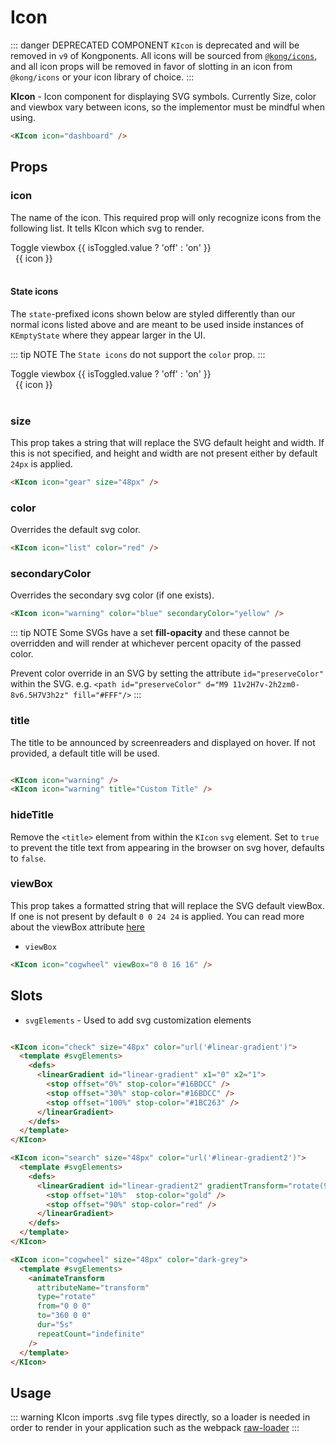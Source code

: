 # Icon

::: danger DEPRECATED COMPONENT
`KIcon` is deprecated and will be removed in `v9` of Kongponents. All icons will be sourced from [`@kong/icons`](https://github.com/Kong/icons), and all icon props will be removed in favor of slotting in an icon from `@kong/icons` or your icon library of choice.
:::

**KIcon** - Icon component for displaying SVG symbols. Currently Size, color and viewbox vary between icons, so the implementor must be mindful when using.

<KIcon icon="dashboard" />

```html
<KIcon icon="dashboard" />
```

## Props

### icon

The name of the icon. This required prop will only recognize icons from the following list. It tells KIcon which svg to render.

<div>
  <KToggle v-slot="{ isToggled, toggle }">
    <div>
      <KButton
        appearance="secondary"
        @click="toggle"
        class="toggle-viewbox-button"
      >
          Toggle viewbox {{ isToggled.value ? 'off' : 'on' }}
      </KButton>
      <div class="icon-row">
        <div v-for="icon in $icons" :class="{ displayHidden: stateIcons.includes(String(icon)) }">
          <div v-if="!stateIcons.includes(String(icon))"
            class="icon-cell"
            :class="{ hasBg: isToggled.value }"
          >
            <KIcon
            size="24px"
            :icon="icon" />
            <span>{{ icon }}</span>
          </div>
        </div>
      </div>
    </div>
  </KToggle>
</div>
&nbsp;

#### State icons

The `state`-prefixed icons shown below are styled differently than our normal icons listed above and are meant to be used inside instances of `KEmptyState` where they appear larger in the UI.

::: tip NOTE
The `State icons` do not support the `color` prop.
:::

<div>
  <KToggle v-slot="{ isToggled, toggle }">
    <div>
      <KButton
        appearance="secondary"
        class="toggle-viewbox-button"
        @click="toggle"
      >
        Toggle viewbox {{ isToggled.value ? 'off' : 'on' }}
      </KButton>
      <div class="state-icon-row">
        <div v-for="icon in displayStateIcons"
          class="icon-cell"
          :class="{ hasBg: isToggled.value }"
        >
          <KIcon
          size="96px"
          :icon="icon" />
          <span>{{ icon }}</span>
        </div>
      </div>
    </div>
  </KToggle>
</div>
&nbsp;

<script>
  export default {
    data () {
      const stateIcons = ['stateConfigure', 'stateGruceo', 'stateNoData', 'stateNoSearchResults', 'stateUpload']
      const displayStateIcons = this.$icons.filter(item => stateIcons.includes(item))

      return {
        // Add additional `state`-prefixed icons here as needed to display in the State icons section
        stateIcons,
        displayStateIcons
      }
    }
  }
</script>

### size

This prop takes a string that will replace the SVG default height and width. If this is not specified, and height and width are not present either by default `24px` is applied.

<KIcon icon="gear" size="48px" />

```html
<KIcon icon="gear" size="48px" />
```

### color

Overrides the default svg color.

<KIcon icon="list" color="red" />

```html
<KIcon icon="list" color="red" />
```

### secondaryColor

Overrides the secondary svg color (if one exists).

<KIcon icon="warning" color="blue" secondaryColor="yellow" />

```html
<KIcon icon="warning" color="blue" secondaryColor="yellow" />
```

::: tip NOTE
Some SVGs have a set **fill-opacity** and these cannot be overridden and will
render at whichever percent opacity of the passed color.

Prevent color override in an SVG by setting the attribute `id="preserveColor"`
within the SVG.
e.g. `<path id="preserveColor" d="M9 11v2H7v-2h2zm0-8v6.5H7V3h2z" fill="#FFF"/>`
:::

### title

The title to be announced by screenreaders and displayed on hover. If not provided, a default title will be used.

<div class="spacing-container">
  <KIcon icon="warning" />
  <KIcon icon="warning" title="Custom Title" />
</div>

```html
<KIcon icon="warning" />
<KIcon icon="warning" title="Custom Title" />
```

### hideTitle

Remove the `<title>` element from within the `KIcon` `svg` element. Set to `true` to prevent the title text from appearing in the browser on svg hover, defaults to `false`.

### viewBox

This prop takes a formatted string that will replace the SVG default viewBox. If one is not present by default `0 0 24 24` is applied.
You can read more about the viewBox attribute
[here](https://developer.mozilla.org/en-US/docs/Web/SVG/Attribute/viewBox)

- `viewBox`

<KIcon icon="cogwheel" viewBox="0 0 16 16" />

```html
<KIcon icon="cogwheel" viewBox="0 0 16 16" />
```

## Slots

- `svgElements` - Used to add svg customization elements

<div class="spacing-container">
  <KIcon icon="check" size="48px" color="url('#linear-gradient')">
    <template #svgElements>
      <defs>
        <linearGradient id="linear-gradient" x1="0" x2="1">
          <stop offset="0%" stop-color="#16BDCC" />
          <stop offset="30%" stop-color="#16BDCC" />
          <stop offset="100%" stop-color="#1BC263" />
        </linearGradient>
      </defs>
    </template>
  </KIcon>

  <KIcon icon="search" size="48px" color="url('#linear-gradient2')">
    <template #svgElements>
      <defs>
        <linearGradient id="linear-gradient2" gradientTransform="rotate(90)">
          <stop offset="10%"  stop-color="gold" />
          <stop offset="90%" stop-color="red" />
        </linearGradient>
      </defs>
    </template>
  </KIcon>

  <KIcon icon="cogwheel" size="48px" color="dark-grey">
    <template #svgElements>
      <animateTransform
        attributeName="transform"
        type="rotate"
        from="0 0 0"
        to="360 0 0"
        dur="5s"
        repeatCount="indefinite"
      />
    </template>
  </KIcon>
</div>

```html
<KIcon icon="check" size="48px" color="url('#linear-gradient')">
  <template #svgElements>
    <defs>
      <linearGradient id="linear-gradient" x1="0" x2="1">
        <stop offset="0%" stop-color="#16BDCC" />
        <stop offset="30%" stop-color="#16BDCC" />
        <stop offset="100%" stop-color="#1BC263" />
      </linearGradient>
    </defs>
  </template>
</KIcon>

<KIcon icon="search" size="48px" color="url('#linear-gradient2')">
  <template #svgElements>
    <defs>
      <linearGradient id="linear-gradient2" gradientTransform="rotate(90)">
        <stop offset="10%"  stop-color="gold" />
        <stop offset="90%" stop-color="red" />
      </linearGradient>
    </defs>
  </template>
</KIcon>

<KIcon icon="cogwheel" size="48px" color="dark-grey">
  <template #svgElements>
    <animateTransform
      attributeName="transform"
      type="rotate"
      from="0 0 0"
      to="360 0 0"
      dur="5s"
      repeatCount="indefinite"
    />
  </template>
</KIcon>
```

## Usage

::: warning
KIcon imports .svg file types directly, so a loader is needed in order to render in your application such as the webpack
[raw-loader](https://webpack.js.org/loaders/raw-loader/)
:::

<style lang="scss" scoped>
.icon-row {
  display: grid;
  grid-template-columns: repeat(3, 1fr);
  grid-gap: 10px;
  .displayHidden {
    display: none;
  }
  .icon-cell {
    display: flex;
    align-items: center;
    &.hasBg .kong-icon {
      background-color: blue;
    }
  }
  span {
    margin: 0 8px;
  }
}

.state-icon-row {
  display: grid;
  grid-template-columns: repeat(3, 1fr);
  .icon-cell {
    display: flex;
    align-items: center;
    &.hasBg .kong-icon {
      background-color: blue;
    }
  }
  span {
    margin: 0 8px 8px;
  }
}
.spacing-container {
  display: flex;
  gap: $kui-space-40;
  flex-direction: row;
}

.toggle-viewbox-button {
  margin-bottom: $kui-space-60;
}
</style>
